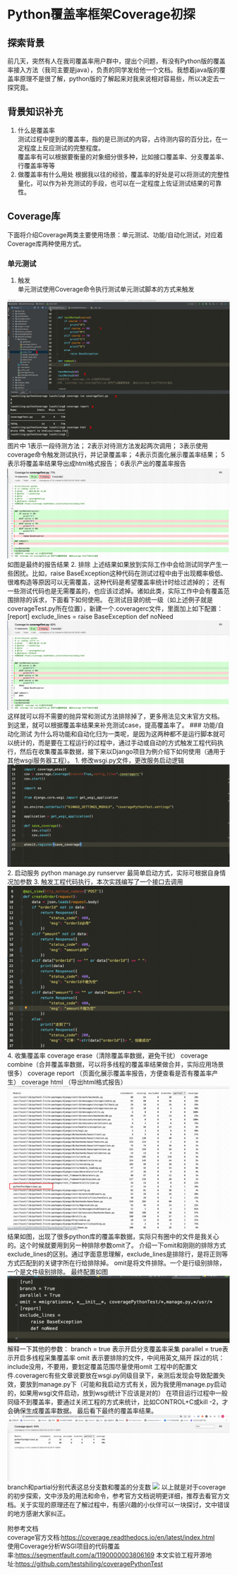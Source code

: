 # Python覆盖率框架Coverage初探
## 探索背景
前几天，突然有人在我司覆盖率用户群中，提出个问题，有没有Python版的覆盖率接入方法（我司主要是java），负责的同学发给他一个文档。我想着java版的覆盖率原理不是很了解，python版的了解起来对我来说相对容易些，所以决定去一探究竟。
## 背景知识补充
1. 什么是覆盖率  
测试过程中提到的覆盖率，指的是已测试的内容，占待测内容的百分比，在一定程度上反应测试的完整程度。  
覆盖率有可以根据要衡量的对象细分很多种，比如接口覆盖率、分支覆盖率、行覆盖率等等
2. 做覆盖率有什么用处
根据我以往的经验，覆盖率的好处是可以将测试的完整性量化，可以作为补充测试的手段，也可以在一定程度上佐证测试结果的可靠性。
## Coverage库
下面将介绍Coverage两类主要使用场景：单元测试、功能/自动化测试，对应着Coverage库两种使用方式。  
### 单元测试   
1. 触发   
单元测试使用Coverage命令执行测试单元测试脚本的方式来触发  
<img src="images/unitTest.png">  
图片中  
1表示一段待测方法；  
2表示对待测方法发起两次调用；  
3表示使用coverage命令触发测试执行，并记录覆盖率；  
4表示页面化展示覆盖率结果；  
5表示将覆盖率结果导出成html格式报告；  
6表示产出的覆盖率报告
<img src="images/unitTestResult.png">  
如图是最终的报告结果
2. 排除
上述结果如果放到实际工作中会给测试同学产生一些困扰。比如，raise BaseException这种代码在测试过程中由于出现概率极低、很难构造等原因可以无需覆盖，这种代码是希望覆盖率统计时给过滤掉的；
还有一些测试代码也是无需覆盖的，也应该过滤掉。诸如此类，实际工作中会有覆盖范围排除的诉求，下面看下如何使用。
在测试目录的统一级（如上述例子就是coverageTest.py所在位置），新建一个.coveragerc文件，里面加上如下配置：  
[report]  
exclude_lines =  
    raise BaseException  
    def noNeed  
<img src="images/unitTestResultAfter.png">  
这样就可以将不需要的抛异常和测试方法排除掉了，更多用法见文末官方文档。
到这里，就可以根据覆盖率结果来补充测试case，提高覆盖率了。
### 功能/自动化测试
为什么将功能和自动化归为一类呢，是因为这两种都不是运行脚本就可以统计的，而是要在工程运行的过程中，通过手动或自动的方式触发工程代码执行，然后在收集覆盖率数据，接下来以Django项目为例介绍下如何使用（通用于其他wsgi服务器工程）。    
1. 修改wsgi.py文件，更改服务启动逻辑
<img src="images/wsgi.png">  
2. 启动服务
python manage.py runserver  
最简单启动方式，实际可根据自身情况加参数
3. 触发工程代码执行，本次实践编写了一个接口去调用
<img src="images/apiLogic.png">  
4. 收集覆盖率
coverage erase（清除覆盖率数据，避免干扰）  
coverage combine（合并覆盖率数据，可以将多线程的覆盖率结果做合并，实际应用场景很多）  
coverage report （页面化展示覆盖率报告，方便查看是否有覆盖率产生）  
coverage html  （导出html格式报告）  
<img src="images/coverageResult.png">  
结果如图，出现了很多python库的覆盖率数据，实际只有圈中的文件是我关心的。这个时候就要用到另一种排除参数omit了。  
介绍一下omit和刚刚的排除方式exclude_lines的区别。通过字面意思理解，exclude_lines是排除行，是将正则等方式匹配到的关键字所在行给排除掉。
omit是将文件排除。一个是行级别排除，一个是文件级别排除。  
最终配置如图
<img src="images/projectCoverageConfig.png">  
解释一下其他的参数：
branch = true 表示开启分支覆盖率采集
parallel = true表示开启多线程采集覆盖率
omit 表示要排除的文件，中间用英文,隔开  
踩过的坑：  
include没用，不要用，要划定覆盖范围尽量使用omit
工程中的配置文件.coveragerc有些文章说要放在wsgi.py同级目录下，亲测后发现会导致配置失效，要放到manage.py下（可能和我启动方式有关，因为我使用manage.py启动的，如果用wsgi文件启动，放到wsgi统计下应该是对的）
在项目运行过程中一般同级不到覆盖率，要通过关闭工程的方式来统计，比如CONTROL+C或kill -2，才会确保生成覆盖率数据。  
最后看下最终的覆盖率结果。  
<img src="images/coverageResultAfter1.png"> 
branch和partial分别代表这总分支数和覆盖的分支数 
<img src="images/coverageResultAfter2.png">  
以上就是对于coverage的初步探索，文中涉及的用法和命令，参考官方文档说明更详细，推荐去看官方文档。关于实现的原理还在了解过程中，有感兴趣的小伙伴可以一块探讨，文中错误的地方感谢大家纠正。

附参考文档  
coverage官方文档:https://coverage.readthedocs.io/en/latest/index.html  
使用Coverage分析WSGI项目的代码覆盖率:https://segmentfault.com/a/1190000003806169
本文实验工程开源地址:https://github.com/testshiling/coveragePythonTest
